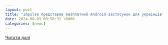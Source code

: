 ```yaml
---
layout: post
title: "Impulse представив безплатний Android-застосунок для українців"
date: 2024-08-09 09:58:32 +0000
categories: [news]
---
```


[Читати далі](https://psm7.com/uk/google-play-market/impulse-predstavyv-bezplatnyj-android-zastosunok-dlya-ukrayincziv.html)
